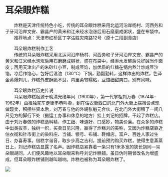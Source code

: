 # 耳朵眼炸糕  

&emsp;&emsp;炸糕是天津传统特色小吃，传统的耳朵眼炸糕采用北运河沿岸杨村、河西务和子牙河沿岸文安、霸县产的黄米和江米经水泡涨后用石磨磨成粥状，盛在布袋中。  
&emsp;&emsp;推荐地点：天津市红桥区丁字沽胜灾南路12号（原十二段副食店）  

&emsp;&emsp;耳朵眼炸糕制作工艺  
&emsp;&emsp;传统的耳朵眼炸糕采用北运河沿岸杨村、河西务和子牙河沿岸文安、霸县产的黄米和江米经水泡涨后用石磨磨成粥状，盛在布袋中。经淋水发酵后兑好碱当作面皮；再用天津出产的朱砂红小豆，制成豆馅，加优质的红糖在锅内熬汁炒成豆沙馅，凉后作馅心，包好后温油（130℃）下锅，勤翻勤转，这样炸出的炸糕，色泽金黄爆刺儿，炸糕外皮酥脆不艮，内里柔软糯粘，豆馅细甜爽口，别有风味。  

&emsp;&emsp;耳朵眼炸糕历史传说  
&emsp;&emsp;耳朵眼炸糕起源于晚清光绪年间（1900年），第一代掌柜刘万春（1874年–1962年）由推独鸵车走街串巷叫卖，到在估衣街西口的北门外大街上摆摊设点现做现卖，积攒些资本后，刘万春与他的外甥张魁元合伙，在北门外大街租了一间八尺见方的脚行下处（搬运工办事和休息的地方）挂上刘记的招牌，干起了炸糕店。由于刘万春做的炸糕选料精、作工细、味道好、口感妙，物美价廉。在众多的炸糕中出类拔萃，独树一帜，买卖日见兴隆，赢得了炸糕刘的美称，又因为炸糕店靠近估衣街和针市街上的染料庄、当铺、银号、布铺、鞋帽店。富户、百姓人家过生日、办喜寿事。借糕字谐音，取步步高之吉利，提前预约购买炸糕，使得生意蒸蒸日上，刘记炸糕店显露了名声。因炸糕店紧靠着一条只有1米多宽的狭长胡同—耳朵眼胡同，人们便风趣地以耳朵眼来称呼刘记炸糕铺。虽日伪时期曾改名为增盛成，但耳朵眼炸糕铺则越叫越响。炸糕也被称为耳朵眼炸糕了。  

![](https://s1.imagehub.cc/images/2025/06/13/25dca08aab66f1ce9a8602ace335cfd6.png)  
<!-- Last processed: 2025-07-22 03:44:26 -->
